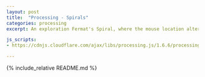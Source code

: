 ```yaml
---
layout: post
title:  "Processing - Spirals"
categories: processing
excerpt: An exploration Fermat's Spiral, where the mouse location alters the  spacing of points in the spiral.

js_scripts:
- https://cdnjs.cloudflare.com/ajax/libs/processing.js/1.6.6/processing.js

---
```


<canvas data-processing-sources="spirals.pde"></canvas>

{% include_relative README.md %}

